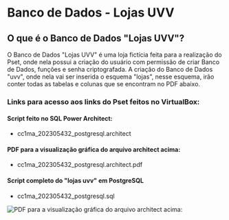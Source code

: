 # Banco de Dados - Lojas UVV

## O que é o Banco de Dados "Lojas UVV"?
O Banco de Dados "Lojas UVV" é uma loja fictícia feita para a realização do Pset, onde nela possui a criação do usuário com permissão de criar Banco de Dados, funções e senha criptografada. A criação do Banco de Dados "uvv", onde nela vai ser inserida o esquema "lojas", nesse esquema, irão conter todas as tabelas e colunas que se encontram no PDF abaixo.


### Links para acesso aos links do Pset feitos no VirtualBox:

#### Script feito no SQL Power Architect:

- cc1ma_202305432_postgresql.architect

#### PDF para a visualização gráfica do arquivo architect acima:
- cc1ma_202305432_postgresql.architect.pdf

#### Script completo do "lojas uvv" em PostgreSQL
- cc1ma_202305432_postgresql.sql

![PDF para a visualização gráfica do arquivo architect acima:](https://cdn.discordapp.com/attachments/715994833361174588/1112378307607015485/wO00YJ5pFTqhwAAAABJRU5ErkJggg.png)
